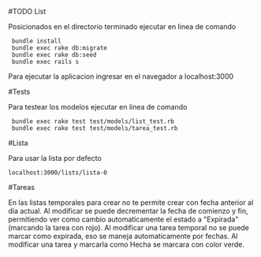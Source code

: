 #TODO List

Posicionados en el directorio terminado ejecutar en linea de comando
```
 bundle install
 bundle exec rake db:migrate
 bundle exec rake db:seed
 bundle exec rails s
```
Para ejecutar la aplicacion ingresar en el navegador a localhost:3000

#Tests

Para testear los modelos ejecutar en linea de comando

```
 bundle exec rake test test/models/list_test.rb
 bundle exec rake test test/models/tarea_test.rb
```

#Lista

Para usar la lista por defecto

```
localhost:3000/lists/lista-0
```

#Tareas

En las listas temporales para crear no te permite crear con fecha anterior al día actual.
Al modificar se puede decrementar la fecha de comienzo y fin, permitiendo ver como cambio automaticamente
el estado a "Expirada" (marcando la tarea con rojo).
  Al modificar una tarea temporal no se puede marcar como expirada, eso se maneja automaticamente por fechas.
Al modificar una tarea y marcarla como Hecha se marcara con color verde.
